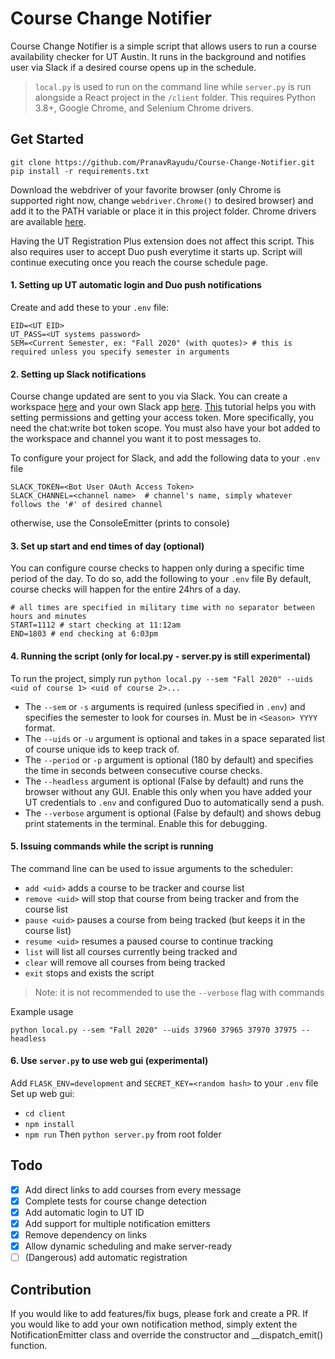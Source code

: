 # Course Change Notifier
Course Change Notifier is a simple script that allows users to run a course availability checker for UT Austin. It runs in the background and notifies user via Slack if a desired course opens up in the schedule.
> ``local.py`` is used to run on the command line while ``server.py`` is run alongside a React project in the ``/client`` folder. 
This requires Python 3.8+, Google Chrome, and Selenium Chrome drivers.

## Get Started
```.commandline
git clone https://github.com/PranavRayudu/Course-Change-Notifier.git
pip install -r requirements.txt
```

Download the webdriver of your favorite browser (only Chrome is supported right now, change ``webdriver.Chrome()`` to desired browser) and add it to the PATH variable or place it in this project folder. 
Chrome drivers are available [here](https://chromedriver.chromium.org/downloads).

Having the UT Registration Plus extension does not affect this script.
This also requires user to accept Duo push everytime it starts up. Script will continue executing once you reach the course schedule page.

#### 1. Setting up UT automatic login and Duo push notifications
Create and add these to your ```.env``` file:
```.env
EID=<UT EID>
UT_PASS=<UT systems password>
SEM=<Current Semester, ex: "Fall 2020" (with quotes)> # this is required unless you specify semester in arguments
```

#### 2. Setting up Slack notifications
Course change updated are sent to you via Slack. You can create a workspace [here](https://slack.com/get-started#/create) and your own Slack app [here](https://api.slack.com/apps?new_app=1).
[This](https://howchoo.com/g/yjuxytcyzta/python-send-slack-messages-slackclient) tutorial helps you with setting permissions and getting your access token. More specifically, you need the chat:write bot token scope.
You must also have your bot added to the workspace and channel you want it to post messages to.

To configure your project for Slack, and add the following data to your ```.env``` file
```.env
SLACK_TOKEN=<Bot User OAuth Access Token>
SLACK_CHANNEL=<channel name>  # channel's name, simply whatever follows the '#' of desired channel
```
otherwise, use the ConsoleEmitter (prints to console)

#### 3. Set up start and end times of day (optional)
You can configure course checks to happen only during a specific time period of the day. To do so, add the following to your ``.env`` file
By default, course checks will happen for the entire 24hrs of a day.
```..env
# all times are specified in military time with no separator between hours and minutes 
START=1112 # start checking at 11:12am
END=1803 # end checking at 6:03pm 
```

#### 4. Running the script (only for local.py - server.py is still experimental)
To run the project, simply run ``python local.py --sem "Fall 2020" --uids <uid of course 1> <uid of course 2>...``
- The ``--sem`` or ``-s`` arguments is required (unless specified in ``.env``) and specifies the semester to look for courses in. Must be in ``<Season> YYYY`` format.
- The ``--uids`` or ``-u`` argument is optional and takes in a space separated list of course unique ids to keep track of.
- The ``--period`` or ``-p`` argument is optional (180 by default) and specifies the time in seconds between consecutive course checks.
- The ``--headless`` argument is optional (False by default) and runs the browser without any GUI. Enable this only when you have added your UT credentials to ``.env`` and configured Duo to automatically send a push.
- The ``--verbose`` argument is optional (False by default) and shows debug print statements in the terminal. Enable this for debugging.

#### 5. Issuing commands while the script is running
The command line can be used to issue arguments to the scheduler:
- ``add <uid>`` adds a course to be tracker and course list
- ``remove <uid>`` will stop that course from being tracker and from the course list
- ``pause <uid>`` pauses a course from being tracked (but keeps it in the course list)
- ``resume <uid>`` resumes a paused course to continue tracking
- ``list`` will list all courses currently being tracked and 
- ``clear`` will remove all courses from being tracked
- ``exit`` stops and exists the script
> Note: it is not recommended to use the ``--verbose`` flag with commands

Example usage
```commandline
python local.py --sem "Fall 2020" --uids 37960 37965 37970 37975 --headless
```

#### 6. Use ``server.py`` to use web gui (experimental)
Add ``FLASK_ENV=development`` and ``SECRET_KEY=<random hash>`` to your ``.env`` file
Set up web gui:
- ``cd client``
- ``npm install``
- ``npm run``
Then ``python server.py`` from root folder 

## Todo
- [x] Add direct links to add courses from every message
- [x] Complete tests for course change detection
- [x] Add automatic login to UT ID
- [x] Add support for multiple notification emitters
- [x] Remove dependency on links
- [x] Allow dynamic scheduling and make server-ready
- [ ] (Dangerous) add automatic registration

## Contribution
If you would like to add features/fix bugs, please fork and create a PR.
If you would like to add your own notification method, simply extent the NotificationEmitter class and override the constructor and __dispatch_emit() function.
